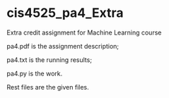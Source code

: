# cis4525_pa4_Extra

Extra credit assignment for Machine Learning course


pa4.pdf is the assignment description;

pa4.txt is the running results;

pa4.py is the work.





Rest files are the given files.
